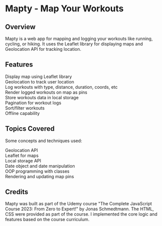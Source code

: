 <h1>Mapty - Map Your Workouts</h1>

<h2>Overview</h2>
Mapty is a web app for mapping and logging your workouts like running, cycling, or hiking. It uses the Leaflet library for displaying maps and Geolocation API for tracking location.

<h2>Features</h2>
Display map using Leaflet library <br>
Geolocation to track user location <br>
Log workouts with type, distance, duration, coords, etc <br>
Render logged workouts on map as pins <br>
Store workouts data in local storage <br>
Pagination for workout logs <br>
Sort/filter workouts <br>
Offline capability<br>

<h2>Topics Covered</h2>
Some concepts and techniques used:

Geolocation API <br>
Leaflet for maps <br>
Local storage API <br>
Date object and date manipulation <br>
OOP programming with classes <br>
Rendering and updating map pins<br>

<h2>Credits</h2>
Mapty was built as part of the Udemy course "The Complete JavaScript Course 2023: From Zero to Expert!" by Jonas Schmedtmann.
The HTML, CSS were provided as part of the course. I implemented the core logic and features based on the course curriculum.
